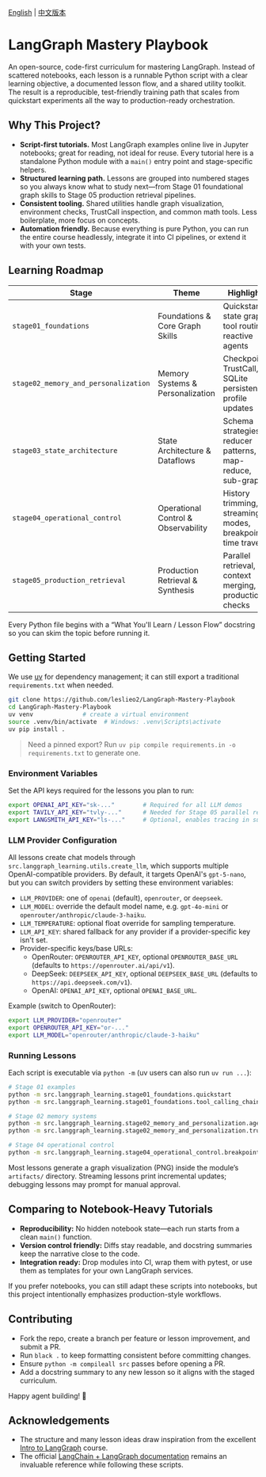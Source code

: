 [English](README.md) | [中文版本](README.zh.md)

# LangGraph Mastery Playbook

An open-source, code-first curriculum for mastering LangGraph. Instead of scattered notebooks, each lesson is a runnable Python script with a clear learning objective, a documented lesson flow, and a shared utility toolkit. The result is a reproducible, test-friendly training path that scales from quickstart experiments all the way to production-ready orchestration.

## Why This Project?

- **Script-first tutorials.** Most LangGraph examples online live in Jupyter notebooks; great for reading, not ideal for reuse. Every tutorial here is a standalone Python module with a `main()` entry point and stage-specific helpers.
- **Structured learning path.** Lessons are grouped into numbered stages so you always know what to study next—from Stage 01 foundational graph skills to Stage 05 production retrieval pipelines.
- **Consistent tooling.** Shared utilities handle graph visualization, environment checks, TrustCall inspection, and common math tools. Less boilerplate, more focus on concepts.
- **Automation friendly.** Because everything is pure Python, you can run the entire course headlessly, integrate it into CI pipelines, or extend it with your own tests.

## Learning Roadmap

| Stage | Theme | Highlights |
| --- | --- | --- |
| `stage01_foundations` | Foundations & Core Graph Skills | Quickstart, state graphs, tool routing, reactive agents |
| `stage02_memory_and_personalization` | Memory Systems & Personalization | Checkpoints, TrustCall, SQLite persistence, profile updates |
| `stage03_state_architecture` | State Architecture & Dataflows | Schema strategies, reducer patterns, map-reduce, sub-graphs |
| `stage04_operational_control` | Operational Control & Observability | History trimming, streaming modes, breakpoints, time travel |
| `stage05_production_retrieval` | Production Retrieval & Synthesis | Parallel retrieval, context merging, production checks |

Every Python file begins with a “What You'll Learn / Lesson Flow” docstring so you can skim the topic before running it.

## Getting Started

We use [uv](https://docs.astral.sh/uv/) for dependency management; it can still export a traditional
`requirements.txt` when needed.

```bash
git clone https://github.com/leslieo2/LangGraph-Mastery-Playbook
cd LangGraph-Mastery-Playbook
uv venv              # create a virtual environment
source .venv/bin/activate  # Windows: .venv\Scripts\activate
uv pip install .
```

> Need a pinned export? Run `uv pip compile requirements.in -o requirements.txt` to generate one.

### Environment Variables

Set the API keys required for the lessons you plan to run:

```bash
export OPENAI_API_KEY="sk-..."        # Required for all LLM demos
export TAVILY_API_KEY="tvly-..."      # Needed for Stage 05 parallel retrieval
export LANGSMITH_API_KEY="ls-..."     # Optional, enables tracing in supported lessons
```

### LLM Provider Configuration

All lessons create chat models through `src.langgraph_learning.utils.create_llm`, which supports multiple OpenAI-compatible providers. By default, it targets OpenAI's `gpt-5-nano`, but you can switch providers by setting these environment variables:

- `LLM_PROVIDER`: one of `openai` (default), `openrouter`, or `deepseek`.
- `LLM_MODEL`: override the default model name, e.g. `gpt-4o-mini` or `openrouter/anthropic/claude-3-haiku`.
- `LLM_TEMPERATURE`: optional float override for sampling temperature.
- `LLM_API_KEY`: shared fallback for any provider if a provider-specific key isn't set.
- Provider-specific keys/base URLs:
  - OpenRouter: `OPENROUTER_API_KEY`, optional `OPENROUTER_BASE_URL` (defaults to `https://openrouter.ai/api/v1`).
  - DeepSeek: `DEEPSEEK_API_KEY`, optional `DEEPSEEK_BASE_URL` (defaults to `https://api.deepseek.com/v1`).
  - OpenAI: `OPENAI_API_KEY`, optional `OPENAI_BASE_URL`.

Example (switch to OpenRouter):

```bash
export LLM_PROVIDER="openrouter"
export OPENROUTER_API_KEY="or-..."
export LLM_MODEL="openrouter/anthropic/claude-3-haiku"
```

### Running Lessons

Each script is executable via `python -m` (uv users can also run `uv run ...`):

```bash
# Stage 01 examples
python -m src.langgraph_learning.stage01_foundations.quickstart
python -m src.langgraph_learning.stage01_foundations.tool_calling_chain

# Stage 02 memory systems
python -m src.langgraph_learning.stage02_memory_and_personalization.agent_with_memory
python -m src.langgraph_learning.stage02_memory_and_personalization.trustcall_memory_agent

# Stage 04 operational control
python -m src.langgraph_learning.stage04_operational_control.breakpoints
```

Most lessons generate a graph visualization (PNG) inside the module’s `artifacts/` directory. Streaming lessons print incremental updates; debugging lessons may prompt for manual approval.

## Comparing to Notebook-Heavy Tutorials

- **Reproducibility:** No hidden notebook state—each run starts from a clean `main()` function.
- **Version control friendly:** Diffs stay readable, and docstring summaries keep the narrative close to the code.
- **Integration ready:** Drop modules into CI, wrap them with pytest, or use them as templates for your own LangGraph services.

If you prefer notebooks, you can still adapt these scripts into notebooks, but this project intentionally emphasizes production-style workflows.

## Contributing

- Fork the repo, create a branch per feature or lesson improvement, and submit a PR.
- Run `black .` to keep formatting consistent before committing changes.
- Ensure `python -m compileall src` passes before opening a PR.
- Add a docstring summary to any new lesson so it aligns with the staged curriculum.

Happy agent building! 🎯

## Acknowledgements

- The structure and many lesson ideas draw inspiration from the excellent [Intro to LangGraph](https://academy.langchain.com/courses/take/intro-to-langgraph) course.
- The official [LangChain + LangGraph documentation](https://docs.langchain.com/) remains an invaluable reference while following these scripts.
